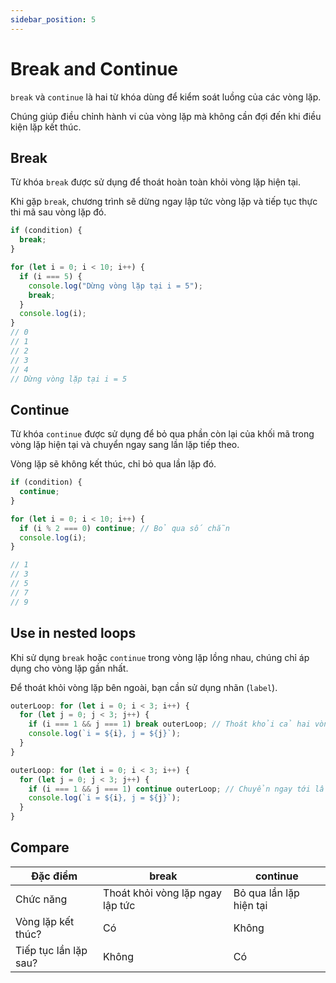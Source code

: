 ```yaml
---
sidebar_position: 5
---
```


# Break and Continue

`break` và `continue` là hai từ khóa dùng để kiểm soát luồng của các vòng lặp.

Chúng giúp điều chỉnh hành vi của vòng lặp mà không cần đợi đến khi điều kiện lặp kết thúc.

## Break

Từ khóa `break` được sử dụng để thoát hoàn toàn khỏi vòng lặp hiện tại.

Khi gặp `break`, chương trình sẽ dừng ngay lập tức vòng lặp và tiếp tục thực thi mã sau vòng lặp đó.

```js
if (condition) {
  break;
}
```

```js
for (let i = 0; i < 10; i++) {
  if (i === 5) {
    console.log("Dừng vòng lặp tại i = 5");
    break;
  }
  console.log(i);
}
// 0
// 1
// 2
// 3
// 4
// Dừng vòng lặp tại i = 5
```

## Continue

Từ khóa `continue` được sử dụng để bỏ qua phần còn lại của khối mã trong vòng lặp hiện tại và chuyển ngay sang lần lặp tiếp theo.

Vòng lặp sẽ không kết thúc, chỉ bỏ qua lần lặp đó.

```js
if (condition) {
  continue;
}
```

```js
for (let i = 0; i < 10; i++) {
  if (i % 2 === 0) continue; // Bỏ qua số chẵn
  console.log(i);
}

// 1
// 3
// 5
// 7
// 9
```

## Use in nested loops

Khi sử dụng `break` hoặc `continue` trong vòng lặp lồng nhau, chúng chỉ áp dụng cho vòng lặp gần nhất.

Để thoát khỏi vòng lặp bên ngoài, bạn cần sử dụng nhãn (`label`).

```js
outerLoop: for (let i = 0; i < 3; i++) {
  for (let j = 0; j < 3; j++) {
    if (i === 1 && j === 1) break outerLoop; // Thoát khỏi cả hai vòng lặp
    console.log(`i = ${i}, j = ${j}`);
  }
}

outerLoop: for (let i = 0; i < 3; i++) {
  for (let j = 0; j < 3; j++) {
    if (i === 1 && j === 1) continue outerLoop; // Chuyển ngay tới lần lặp kế tiếp của vòng lặp ngoài
    console.log(`i = ${i}, j = ${j}`);
  }
}
```

## Compare

| Đặc điểm              | break                            | continue                |
| --------------------- | -------------------------------- | ----------------------- |
| Chức năng             | Thoát khỏi vòng lặp ngay lập tức | Bỏ qua lần lặp hiện tại |
| Vòng lặp kết thúc?    | Có                               | Không                   |
| Tiếp tục lần lặp sau? | Không                            | Có                      |
